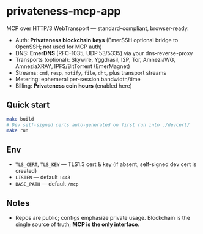 # privateness-mcp-app

MCP over HTTP/3 WebTransport — standard-compliant, browser-ready.

- Auth: **Privateness blockchain keys** (EmerSSH optional bridge to OpenSSH; not used for MCP auth)
- DNS: **EmerDNS** (RFC-1035, UDP 53/5335) via your dns-reverse-proxy
- Transports (optional): Skywire, Yggdrasil, I2P, Tor, AmneziaWG, AmneziaXRAY, IPFS/BitTorrent (EmerMagnet)
- Streams: `cmd`, `resp`, `notify`, `file`, `dht`, plus transport streams
- Metering: ephemeral per-session bandwidth/time
- Billing: **Privateness coin hours** (enabled here)

## Quick start
```bash
make build
# Dev self-signed certs auto-generated on first run into ./devcert/
make run
```

## Env
- `TLS_CERT`, `TLS_KEY` — TLS1.3 cert & key (if absent, self-signed dev cert is created)
- `LISTEN` — default `:443`
- `BASE_PATH` — default `/mcp`

## Notes
- Repos are public; configs emphasize private usage. Blockchain is the single source of truth; **MCP is the only interface**.
